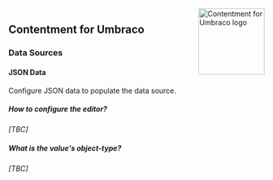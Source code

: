 <img src="../assets/img/logo.png" alt="Contentment for Umbraco logo" title="A state of Umbraco happiness." height="130" align="right">

## Contentment for Umbraco

### Data Sources

#### JSON Data

Configure JSON data to populate the data source.


##### How to configure the editor?

_[TBC]_


##### What is the value's object-type?

_[TBC]_
